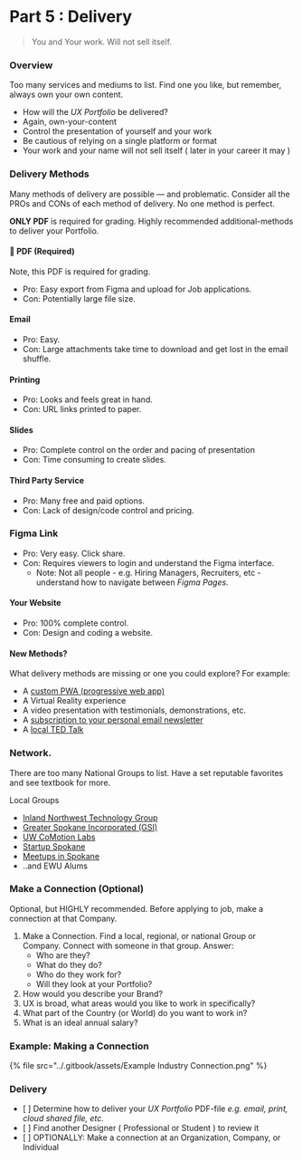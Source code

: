 # Part 5 : Delivery

> You and Your work. Will not sell itself.

### Overview

Too many services and mediums to list. Find one you like, but remember, always own your own content.

* How will the _UX Portfolio_ be delivered?
* Again, own-your-content
* Control the presentation of yourself and your work
* Be cautious of relying on a single platform or format
* Your work and your name will not sell itself ( later in your career it may )

### Delivery Methods

Many methods of delivery are possible — and problematic. Consider all the PROs and CONs of each method of delivery. No one method is perfect.

**ONLY PDF** is required for grading. Highly recommended additional-methods to deliver your Portfolio.

#### 📌 PDF (Required)

Note, this PDF is required for grading.

* Pro: Easy export from Figma and upload for Job applications.
* Con: Potentially large file size.

#### Email

* Pro: Easy.
* Con: Large attachments take time to download and get lost in the email shuffle.

#### Printing

* Pro: Looks and feels great in hand.
* Con: URL links printed to paper.

#### Slides

* Pro: Complete control on the order and pacing of presentation
* Con: Time consuming to create slides.

#### Third Party Service

* Pro: Many free and paid options.
* Con: Lack of design/code control and pricing.

### Figma Link

* Pro: Very easy. Click share.
* Con: Requires viewers to login and understand the Figma interface.
  * Note: Not all people - e.g. Hiring Managers, Recruiters, etc - understand how to navigate between _Figma Pages._

#### Your Website

* Pro: 100% complete control.
* Con: Design and coding a website.

#### New Methods?

What delivery methods are missing or one you could explore? For example:

* A [custom PWA (progressive web app)](https://www.dizzain.com/blog/insights/pwa-examples/)
* A Virtual Reality experience
* A video presentation with testimonials, demonstrations, etc.
* A [subscription to your personal email newsletter](https://substack.com/)
* A [local TED Talk](http://tedxspokane.com/)

### Network.

There are too many National Groups to list. Have a set reputable favorites and see textbook for more.

Local Groups

* [Inland Northwest Technology Group](https://inlandnorthwest.tech/)
* [Greater Spokane Incorporated (GSI)](http://greaterspokane.org/events/)
* [UW CoMotion Labs](https://comotion.uw.edu/what-we-do/comotion-labs/home/)
* [Startup Spokane](https://startupspokane.com/)
* [Meetups in Spokane](https://www.meetup.com/cities/us/wa/spokane/?\_cookie-check=9t7kSKUveH-XEwkk)
* ..and EWU Alums

### Make a Connection (Optional)

Optional, but HIGHLY recommended. Before applying to job, make a connection at that Company.

1. Make a Connection. Find a local, regional, or national Group or Company. Connect with someone in that group. Answer:
   * Who are they?
   * What do they do?
   * Who do they work for?
   * Will they look at your Portfolio?
2. How would you describe your Brand?
3. UX is broad, what areas would you like to work in specifically?
4. What part of the Country (or World) do you want to work in?
5. What is an ideal annual salary?

### Example: Making a Connection

{% file src="../.gitbook/assets/Example Industry Connection.png" %}

### Delivery

* \[ ] Determine how to deliver your _UX Portfolio_ PDF-file _e.g. email, print, cloud shared file, etc._
* \[ ] Find another Designer ( Professional or Student ) to review it
* \[ ] OPTIONALLY: Make a connection at an Organization, Company, or Individual
